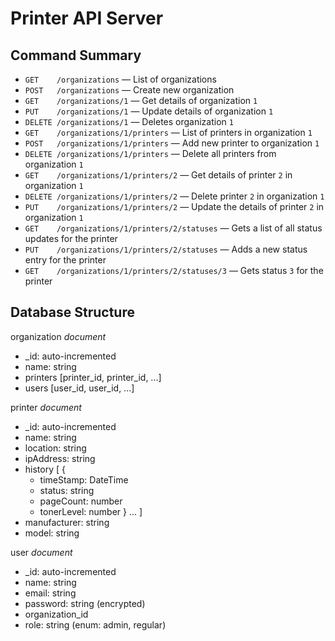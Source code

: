 Printer API Server
==================

Command Summary
---------------

* `GET    /organizations` — List of organizations
* `POST   /organizations` — Create new organization
* `GET    /organizations/1` — Get details of organization `1`
* `PUT    /organizations/1` — Update details of organization `1`
* `DELETE /organizations/1` — Deletes organization `1`
* `GET    /organizations/1/printers` — List of printers in organization `1`
* `POST   /organizations/1/printers` — Add new printer to organization `1`
* `DELETE /organizations/1/printers` — Delete all printers from organization `1`
* `GET    /organizations/1/printers/2` — Get details of printer `2` in organization `1`
* `DELETE /organizations/1/printers/2` — Delete printer `2` in organization `1`
* `PUT    /organizations/1/printers/2` — Update the details of printer `2` in organization `1`
* `GET    /organizations/1/printers/2/statuses` — Gets a list of all status updates for the printer
* `PUT    /organizations/1/printers/2/statuses` — Adds a new status entry for the printer
* `GET    /organizations/1/printers/2/statuses/3` — Gets status `3` for the printer

Database Structure
------------------

organization *document*
* _id: auto-incremented
* name: string
* printers [printer\_id, printer\_id, ...]
* users [user\_id, user\_id, ...]

printer *document*
* _id: auto-incremented
* name: string
* location: string
* ipAddress: string
* history [
    {
    * timeStamp: DateTime
    * status: string
    * pageCount: number
    * tonerLevel: number
    }
    ...
]
* manufacturer: string
* model: string

user *document*
* _id: auto-incremented
* name: string
* email: string
* password: string (encrypted)
* organization\_id
* role: string (enum: admin, regular)